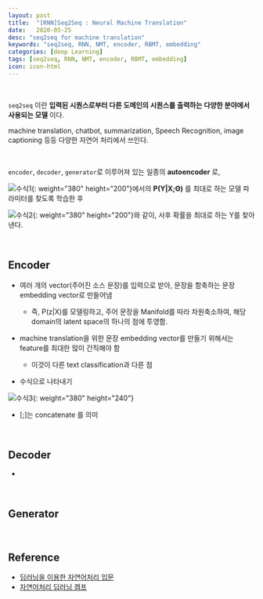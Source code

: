 ```yaml
---
layout: post
title:  "[RNN]Seq2Seq : Neural Machine Translation"
date:   2020-05-25
desc: "seq2seq for machine translation"
keywords: "seq2seq, RNN, NMT, encoder, RBMT, embedding"
categories: [deep Learning]
tags: [seq2seq, RNN, NMT, encoder, RBMT, embedding]
icon: icon-html
---
```


<br>

`seq2seq` 이란 **입력된 시퀀스로부터 다른 도메인의 시퀀스를 출력하는 다양한 분야에서 사용되는 모델** 이다.

machine translation, chatbot, summarization, Speech Recognition, image captioning 등등 다양한 자연어 처리에서 쓰인다.


<br>


`encoder`, `decoder`, `generator`로 이루어져 있는 일종의 **autoencoder** 로,


![수식1]("static/assets/img/blog/RNN/argmax.png"){: weight="380" height="200"}에서의 **P(Y|X;Θ)** 를 최대로 하는 모델 파라미터를 찾도록 학습한 후


![수식2]('static/assets/img/blog/RNN/argmax2.png'){: weight="380" height="200"}와 같이, 사후 확률을 최대로 하는 Y를 찾아낸다.



<br>

## Encoder

- 여러 개의 vector(주어진 소스 문장)를 입력으로 받아, 문장을 함축하는 문장 embedding vector로 만들어냄
  - 즉, P(z|X)를 모델링하고, 주어 문장을 Manifold를 따라 차원축소하여, 해당 domain의 latent space의 하나의 점에 투영함.

- machine translation을 위한 문장 embedding vector를 만들기 위해서는 feature를 최대한 많이 간직해야 함
  - 이것이 다른 text classification과 다른 점


- 수식으로 나타내기

![수식3]('static/assets/img/blog/RNN/seq2seq.png'){: weight="380" height="240"}

  - [;]는 concatenate 를 의미

<br>


## Decoder

-



<br>


## Generator



<br>

Reference
---------
- [딥러닝을 이용한 자연어처리 입문](https://wikidocs.net/24996)
- [자연어처리 딥러닝 캠프](https://www.hanbit.co.kr/store/books/look.php?p_code=B1294694476)

